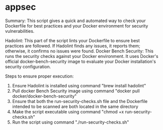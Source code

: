 # appsec

Summary:
This script gives a quick and automated way to check your Dockerfile for best practices and your Docker environment for security vulnerabilities.

Hadolint: This part of the script lints your Dockerfile to ensure best practices are followed. If Hadolint finds any issues, it reports them; otherwise, it confirms no issues were found.
Docker Bench Security: This runs the security checks against your Docker environment. It uses Docker's official docker-bench-security image to evaluate your Docker installation's security configuration.


Steps to ensure proper execution:
1. Ensure Hadolint is installed using command "brew install hadolint"
2. Pull docker Bench Security image using command "docker pull docker/docker-bench-security" 
3. Ensure that both the run-security-checks.sh file and the Dockerfile intended to be scanned are both located in the same directory
4. Make the script executable using command "chmod +x run-security-checks.sh"
5. Run the script using command "./run-security-checks.sh"
